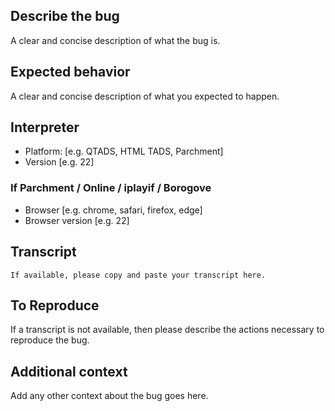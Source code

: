 ## Describe the bug
A clear and concise description of what the bug is.

## Expected behavior
A clear and concise description of what you expected to happen.

## Interpreter
 - Platform: [e.g. QTADS, HTML TADS, Parchment]
 - Version [e.g. 22]
### If Parchment / Online / iplayif / Borogove
 - Browser [e.g. chrome, safari, firefox, edge]
 - Browser version [e.g. 22]

## Transcript
```
If available, please copy and paste your transcript here.
```

## To Reproduce
If a transcript is not available, then please describe the actions necessary
to reproduce the bug.

## Additional context
Add any other context about the bug goes here.